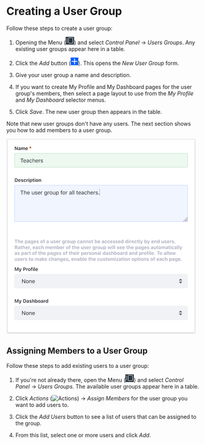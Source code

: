 # Creating a User Group

Follow these steps to create a user group: 

1.  Opening the Menu 
    (![Menu](../../../images/icon-menu.png)) 
    and select *Control Panel* &rarr; *Users Groups*. Any existing user groups 
    appear here in a table. 

2.  Click the *Add* button 
    (![Menu](../../../images/icon-add.png)). 
    This opens the *New User Group* form. 

3.  Give your user group a name and description. 

4.  If you want to create My Profile and My Dashboard pages for the user group's 
    members, then select a page layout to use from the *My Profile* and 
    *My Dashboard* selector menus. 

5.  Click *Save*. The new user group then appears in the table. 

Note that new user groups don't have any users. The next section shows you how 
to add members to a user group. 

![Figure 1: The New User Group form.](../../../images/new-user-group.png)

## Assigning Members to a User Group

Follow these steps to add existing users to a user group: 

1.  If you're not already there, open the Menu 
    (![Menu](../../../images/icon-menu.png)) 
    and select *Control Panel* &rarr; *Users Groups*. The available user groups 
    appear here in a table. 

2.  Click *Actions*
    (![Actions](.../../../images/icon-actions.png)) 
    &rarr; *Assign Members* for the user group you want to add users to. 

3.  Click the *Add Users* button to see a list of users that can be assigned to 
    the group. 

4.  From this list, select one or more users and click *Add*. 

